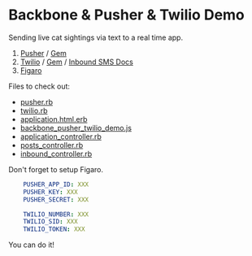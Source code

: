 # Backbone & Pusher & Twilio Demo

Sending live cat sightings via text to a real time app.

1. [Pusher](http://pusher.com/) / [Gem](https://github.com/pusher/pusher-gem)
2. [Twilio](https://www.twilio.com/) / [Gem](https://github.com/twilio/twilio-ruby) / [Inbound SMS Docs](https://www.twilio.com/docs/api/twiml/sms/twilio_request#synchronous)
3. [Figaro](https://github.com/laserlemon/figaro#give-me-an-example)


Files to check out:
- [pusher.rb](./config/initializers/pusher.rb)
- [twilio.rb](./config/initializers/twilio.rb)
- [application.html.erb](./app/views/layouts/application.html.erb)
- [backbone_pusher_twilio_demo.js](./app/assets/javascripts/backbone_pusher_twilio_demo.js)
- [application_controller.rb](./app/controllers/application_controller.rb)
- [posts_controller.rb](./app/controllers/api/posts_controller.rb)
- [inbound_controller.rb](./app/controllers/api/inbound_controller.rb)

Don't forget to setup Figaro.

```yaml
    PUSHER_APP_ID: XXX
    PUSHER_KEY: XXX
    PUSHER_SECRET: XXX

    TWILIO_NUMBER: XXX
    TWILIO_SID: XXX
    TWILIO_TOKEN: XXX
```

You can do it!